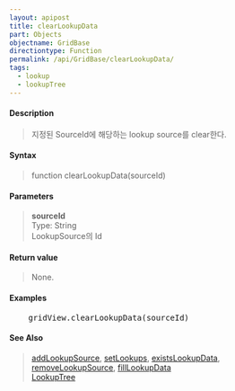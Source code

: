 ```yaml
---
layout: apipost
title: clearLookupData
part: Objects
objectname: GridBase
directiontype: Function
permalink: /api/GridBase/clearLookupData/
tags:
  - lookup
  - lookupTree
---
```



#### Description

> 지정된 SourceId에 해당하는 lookup source를 clear한다.  

#### Syntax

> function clearLookupData(sourceId)  

#### Parameters

> **sourceId**  
> Type: String  
> LookupSource의 Id  

#### Return value

> None.  

#### Examples 

<pre class="prettyprint">
    gridView.clearLookupData(sourceId)
</pre>

#### See Also
> [addLookupSource](/api/GridBase/addLookupSource), [setLookups](/api/GridBase/setLookups), [existsLookupData](/api/GridBase/existsLookupData), [removeLookupSource](/api/GridBase/removeLookupSource), [fillLookupData](/api/GridBase/fillLookupData)  
> [LookupTree](http://demo.realgrid.com/Demo/LookupTree)